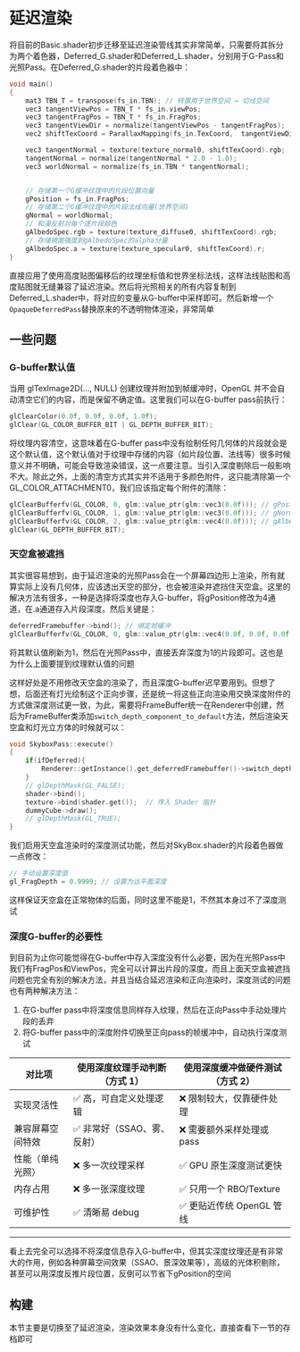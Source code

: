 # 延迟渲染
将目前的Basic.shader初步迁移至延迟渲染管线其实非常简单，只需要将其拆分为两个着色器，Deferred_G.shader和Deferred_L.shader，分别用于G-Pass和光照Pass。在Deferred_G.shader的片段着色器中：
```cpp
void main()
{
    mat3 TBN_T = transpose(fs_in.TBN); // 转置用于世界空间 → 切线空间
    vec3 tangentViewPos = TBN_T * fs_in.viewPos;
    vec3 tangentFragPos = TBN_T * fs_in.FragPos;
    vec3 tangentViewDir = normalize(tangentViewPos - tangentFragPos);
    vec2 shiftTexCoord = ParallaxMapping(fs_in.TexCoord,  tangentViewDir);

    vec3 tangentNormal = texture(texture_normal0, shiftTexCoord).rgb;
    tangentNormal = normalize(tangentNormal * 2.0 - 1.0);
    vec3 worldNormal = normalize(fs_in.TBN * tangentNormal);


    // 存储第一个G缓冲纹理中的片段位置向量
    gPosition = fs_in.FragPos;
    // 存储第二个G缓冲纹理中的片段法线向量(世界空间)
    gNormal = worldNormal;
    // 和漫反射对每个逐片段颜色
    gAlbedoSpec.rgb = texture(texture_diffuse0, shiftTexCoord).rgb;
    // 存储镜面强度到gAlbedoSpec的alpha分量
    gAlbedoSpec.a = texture(texture_specular0, shiftTexCoord).r;
}
```
直接应用了使用高度贴图偏移后的纹理坐标值和世界坐标法线，这样法线贴图和高度贴图就无缝兼容了延迟渲染。然后将光照相关的所有内容复制到Deferred_L.shader中，将对应的变量从G-buffer中采样即可。然后新增一个`OpaqueDeferredPass`替换原来的不透明物体渲染，非常简单

## 一些问题
### G-buffer默认值
当用 glTexImage2D(..., NULL) 创建纹理并附加到帧缓冲时，OpenGL 并不会自动清空它们的内容，而是保留不确定值。这里我们可以在G-buffer pass前执行：
```cpp
glClearColor(0.0f, 0.0f, 0.0f, 1.0f);
glClear(GL_COLOR_BUFFER_BIT | GL_DEPTH_BUFFER_BIT);
```
将纹理内容清空，这意味着在G-buffer pass中没有绘制任何几何体的片段就会是这个默认值，这个默认值对于纹理中存储的内容（如片段位置、法线等）很多时候意义并不明确，可能会导致渲染错误，这一点要注意。当引入深度剔除后一般影响不大。除此之外，上面的清空方式其实并不适用于多颜色附件，这只能清除第一个 GL_COLOR_ATTACHMENT0，我们应该指定每个附件的清除：
```cpp
glClearBufferfv(GL_COLOR, 0, glm::value_ptr(glm::vec3(0.0f))); // gPosition
glClearBufferfv(GL_COLOR, 1, glm::value_ptr(glm::vec3(0.0f))); // gNormal
glClearBufferfv(GL_COLOR, 2, glm::value_ptr(glm::vec4(0.0f))); // gAlbedoSpec
glClear(GL_DEPTH_BUFFER_BIT);
```
### 天空盒被遮挡
其实很容易想到，由于延迟渲染的光照Pass会在一个屏幕四边形上渲染，所有就算实际上没有几何体，应该透出天空的部分，也会被渲染并遮挡住天空盒。这里的解决方法有很多，一种是选择将深度也存入G-buffer，将gPosition修改为4通道，在.a通道存入片段深度。然后关键是：
```cpp
deferredFramebuffer->bind(); // 绑定帧缓冲
glClearBufferfv(GL_COLOR, 0, glm::value_ptr(glm::vec4(0.0f, 0.0f, 0.0f, 1.0f))); // gPosition
```
将其默认值刷新为1，然后在光照Pass中，直接丢弃深度为1的片段即可。这也是为什么上面要提到纹理默认值的问题

这样好处是不用修改天空盒的渲染了，而且深度G-buffer迟早要用到。但想了想，后面还有灯光绘制这个正向步骤，还是统一将这些正向渲染用交换深度附件的方式做深度测试更一致，为此，需要将FrameBuffer统一在Renderer中创建，然后为FrameBuffer类添加`switch_depth_component_to_default`方法，然后渲染天空盒和灯光立方体的时候就可以：
```cpp
void SkyboxPass::execute()
{
    if(ifDeferred){
        Renderer::getInstance().get_deferredFramebuffer()->switch_depth_component_to_default(); // 将深度缓冲切换到默认帧缓冲
    }
    // glDepthMask(GL_FALSE);
    shader->bind();
    texture->bind(shader.get());  // 传入 Shader 指针
    dummyCube->draw();
    // glDepthMask(GL_TRUE);
}
```
我们启用天空盒渲染时的深度测试功能，然后对SkyBox.shader的片段着色器做一点修改：
```cpp
// 手动设置深度值
gl_FragDepth = 0.9999; // 设置为远平面深度
```
这样保证天空盒在正常物体的后面，同时这里不能是1，不然其本身过不了深度测试

### 深度G-buffer的必要性
到目前为止你可能觉得在G-buffer中存入深度没有什么必要，因为在光照Pass中我们有FragPos和ViewPos，完全可以计算出片段的深度，而且上面天空盒被遮挡问题也完全有别的解决方法，并且当结合延迟渲染和正向渲染时，深度测试的问题也有两种解决方法：
1. 在G-buffer pass中将深度信息同样存入纹理，然后在正向Pass中手动处理片段的丢弃
2. 将G-buffer pass中的深度附件切换至正向pass的帧缓冲中，自动执行深度测试

| 对比项 | 使用深度纹理手动判断（方式 1） | 使用深度缓冲做硬件测试（方式 2） |
|--------|----------------------------------|-----------------------------------|
| 实现灵活性 | ✅ 高，可自定义处理逻辑            | ❌ 限制较大，仅靠硬件处理        |
| 兼容屏幕空间特效 | ✅ 非常好（SSAO、雾、反射）      | ❌ 需要额外采样处理或 pass       |
| 性能（单纯光照） | ❌ 多一次纹理采样                 | ✅ GPU 原生深度测试更快         |
| 内存占用 | ❌ 多一张深度纹理                  | ✅ 只用一个 RBO/Texture         |
| 可维护性 | ✅ 清晰易 debug                    | ✅ 更贴近传统 OpenGL 管线       |

---

看上去完全可以选择不将深度信息存入G-buffer中，但其实深度纹理还是有非常大的作用，例如各种屏幕空间效果（SSAO、景深效果等），高级的光体积剔除，甚至可以用深度反推片段位置，反倒可以节省下gPosition的空间


## 构建
本节主要是切换至了延迟渲染，渲染效果本身没有什么变化，直接查看下一节的存档即可
